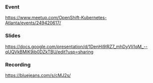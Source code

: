 ### Event
https://www.meetup.com/OpenShift-Kubernetes-Atlanta/events/249420617/

### Slides
https://docs.google.com/presentation/d/1DenHi9lRZ7_mhDyVIi1qM_--qUQVkBMlK9ib0DZkTBU/edit?usp=sharing

### Recording
https://bluejeans.com/s/cMJ2s/

